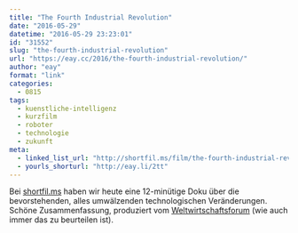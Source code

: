 ```yaml
---
title: "The Fourth Industrial Revolution"
date: "2016-05-29"
datetime: "2016-05-29 23:23:01"
id: "31552"
slug: "the-fourth-industrial-revolution"
url: "https://eay.cc/2016/the-fourth-industrial-revolution/"
author: "eay"
format: "link"
categories:
  - 0815
tags:
  - kuenstliche-intelligenz
  - kurzfilm
  - roboter
  - technologie
  - zukunft
meta:
  - linked_list_url: "http://shortfil.ms/film/the-fourth-industrial-revolution-2016"
  - yourls_shorturl: "http://eay.li/2tt"
---
```


Bei [shortfil.ms](http://shortfil.ms/) haben wir heute eine 12-minütige Doku über die bevorstehenden, alles umwälzenden technologischen Veränderungen. Schöne Zusammenfassung, produziert vom [Weltwirtschaftsforum](https://de.wikipedia.org/wiki/Weltwirtschaftsforum) (wie auch immer das zu beurteilen ist).

